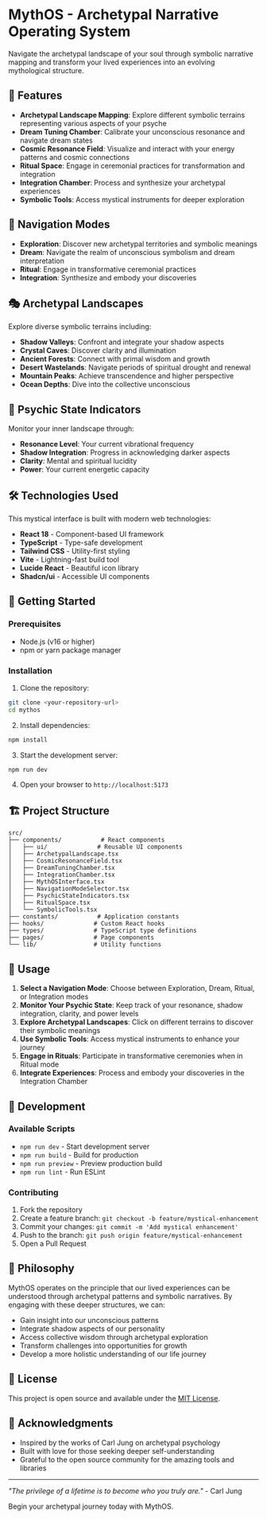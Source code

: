 
# MythOS - Archetypal Narrative Operating System

Navigate the archetypal landscape of your soul through symbolic narrative mapping and transform your lived experiences into an evolving mythological structure.

## 🌟 Features

- **Archetypal Landscape Mapping**: Explore different symbolic terrains representing various aspects of your psyche
- **Dream Tuning Chamber**: Calibrate your unconscious resonance and navigate dream states
- **Cosmic Resonance Field**: Visualize and interact with your energy patterns and cosmic connections
- **Ritual Space**: Engage in ceremonial practices for transformation and integration
- **Integration Chamber**: Process and synthesize your archetypal experiences
- **Symbolic Tools**: Access mystical instruments for deeper exploration

## 🧭 Navigation Modes

- **Exploration**: Discover new archetypal territories and symbolic meanings
- **Dream**: Navigate the realm of unconscious symbolism and dream interpretation  
- **Ritual**: Engage in transformative ceremonial practices
- **Integration**: Synthesize and embody your discoveries

## 🎭 Archetypal Landscapes

Explore diverse symbolic terrains including:
- **Shadow Valleys**: Confront and integrate your shadow aspects
- **Crystal Caves**: Discover clarity and illumination
- **Ancient Forests**: Connect with primal wisdom and growth
- **Desert Wastelands**: Navigate periods of spiritual drought and renewal
- **Mountain Peaks**: Achieve transcendence and higher perspective
- **Ocean Depths**: Dive into the collective unconscious

## 🔮 Psychic State Indicators

Monitor your inner landscape through:
- **Resonance Level**: Your current vibrational frequency
- **Shadow Integration**: Progress in acknowledging darker aspects
- **Clarity**: Mental and spiritual lucidity
- **Power**: Your current energetic capacity

## 🛠️ Technologies Used

This mystical interface is built with modern web technologies:

- **React 18** - Component-based UI framework
- **TypeScript** - Type-safe development
- **Tailwind CSS** - Utility-first styling
- **Vite** - Lightning-fast build tool
- **Lucide React** - Beautiful icon library
- **Shadcn/ui** - Accessible UI components

## 🚀 Getting Started

### Prerequisites

- Node.js (v16 or higher)
- npm or yarn package manager

### Installation

1. Clone the repository:
```bash
git clone <your-repository-url>
cd mythos
```

2. Install dependencies:
```bash
npm install
```

3. Start the development server:
```bash
npm run dev
```

4. Open your browser to `http://localhost:5173`

## 🏗️ Project Structure

```
src/
├── components/           # React components
│   ├── ui/              # Reusable UI components
│   ├── ArchetypalLandscape.tsx
│   ├── CosmicResonanceField.tsx
│   ├── DreamTuningChamber.tsx
│   ├── IntegrationChamber.tsx
│   ├── MythOSInterface.tsx
│   ├── NavigationModeSelector.tsx
│   ├── PsychicStateIndicators.tsx
│   ├── RitualSpace.tsx
│   └── SymbolicTools.tsx
├── constants/           # Application constants
├── hooks/              # Custom React hooks
├── types/              # TypeScript type definitions
├── pages/              # Page components
└── lib/                # Utility functions
```

## 🎯 Usage

1. **Select a Navigation Mode**: Choose between Exploration, Dream, Ritual, or Integration modes
2. **Monitor Your Psychic State**: Keep track of your resonance, shadow integration, clarity, and power levels
3. **Explore Archetypal Landscapes**: Click on different terrains to discover their symbolic meanings
4. **Use Symbolic Tools**: Access mystical instruments to enhance your journey
5. **Engage in Rituals**: Participate in transformative ceremonies when in Ritual mode
6. **Integrate Experiences**: Process and embody your discoveries in the Integration Chamber

## 🔧 Development

### Available Scripts

- `npm run dev` - Start development server
- `npm run build` - Build for production
- `npm run preview` - Preview production build
- `npm run lint` - Run ESLint

### Contributing

1. Fork the repository
2. Create a feature branch: `git checkout -b feature/mystical-enhancement`
3. Commit your changes: `git commit -m 'Add mystical enhancement'`
4. Push to the branch: `git push origin feature/mystical-enhancement`
5. Open a Pull Request

## 🌙 Philosophy

MythOS operates on the principle that our lived experiences can be understood through archetypal patterns and symbolic narratives. By engaging with these deeper structures, we can:

- Gain insight into our unconscious patterns
- Integrate shadow aspects of our personality
- Access collective wisdom through archetypal exploration
- Transform challenges into opportunities for growth
- Develop a more holistic understanding of our life journey

## 📜 License

This project is open source and available under the [MIT License](LICENSE).

## 🙏 Acknowledgments

- Inspired by the works of Carl Jung on archetypal psychology
- Built with love for those seeking deeper self-understanding
- Grateful to the open source community for the amazing tools and libraries

---

*"The privilege of a lifetime is to become who you truly are."* - Carl Jung

Begin your archetypal journey today with MythOS.
